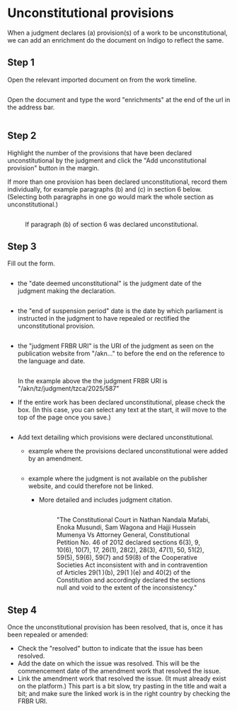 # Unconstitutional provisions

When a judgment declares (a) provision(s) of a work to be unconstitutional, we can add an enrichment do the document on Indigo to reflect the same.

## Step 1

Open the relevant  imported document on from the work timeline.

<figure><img src="../.gitbook/assets/Screenshot 2025-06-30 at 10.26.05.png" alt=""><figcaption></figcaption></figure>

Open the document and type the word "enrichments" at the end of the url in the address bar.

<figure><img src="../.gitbook/assets/Screenshot 2025-06-30 at 10.32.43.png" alt=""><figcaption></figcaption></figure>

## Step 2

Highlight the number of the provisions that have been declared unconstitutional by the judgment and click the "Add unconstitutional provision" button in the margin.

If more than one provision has been declared unconstitutional, record them individually, for example paragraphs (b) and (c) in section 6 below. (Selecting both paragraphs in one go would mark the whole section as unconstitutional.)

<figure><img src="../.gitbook/assets/Screenshot 2025-06-30 at 10.39.24.png" alt=""><figcaption><p>If paragraph (b) of section 6 was declared unconstitutional.</p></figcaption></figure>

## Step 3

Fill out the form.

<figure><img src="../.gitbook/assets/Screenshot 2025-06-30 at 10.46.29.png" alt=""><figcaption></figcaption></figure>

*   the "date deemed unconstitutional" is the judgment date of the judgment making the declaration.&#x20;



    <figure><img src="../.gitbook/assets/Screenshot 2025-06-30 at 10.50.35.png" alt=""><figcaption></figcaption></figure>
*   the "end of suspension period" date is the date by which parliament is instructed in the judgment to have repealed or rectified the unconstitutional provision.

    &#x20;

    <figure><img src="../.gitbook/assets/Screenshot 2025-06-30 at 10.54.09.png" alt=""><figcaption></figcaption></figure>
*   the "judgment  FRBR URI" is the URI of the judgment as seen on the publication website from "/akn..." to before the end on the reference to the language and date.&#x20;



    <figure><img src="../.gitbook/assets/Screenshot 2025-06-30 at 10.58.03.png" alt=""><figcaption></figcaption></figure>

    In the example above the the judgment FRBR URI is "/akn/tz/judgment/tzca/2025/587"
*   If the entire work has been declared unconstitutional, please check the box. (In this case, you can select any text at the start, it will move to the top of the page once you save.)



    <figure><img src="../.gitbook/assets/Screenshot 2025-06-30 at 12.08.36.png" alt=""><figcaption></figcaption></figure>
* Add text detailing which provisions were declared unconstitutional.&#x20;
  *   example where the provisions declared unconstitutional were added by an amendment.



      <figure><img src="../.gitbook/assets/Screenshot 2025-06-30 at 12.10.44.png" alt=""><figcaption></figcaption></figure>
  * example where the judgment is not available on the publisher website, and could therefore not be linked.
    *   More detailed and includes judgment citation.



        <figure><img src="../.gitbook/assets/Screenshot 2025-06-30 at 12.15.10.png" alt=""><figcaption><p>"The Constitutional Court in Nathan Nandala Mafabi, Enoka Musundi, Sam Wagona and Hajji Hussein Mumenya Vs Attorney General, Constitutional Petition No. 46 of 2012 declared sections 6(3), 9, 10(6), 10(7), 17, 26(1), 28(2), 28(3), 47(1), 50, 51(2), 59(5), 59(6), 59(7) and 59(8) of the Cooperative Societies Act inconsistent with and in contravention of Articles 29(1 )(b), 29(1 )(e) and 40(2) of the Constitution and accordingly declared the sections null and void to the extent of the inconsistency."</p></figcaption></figure>

## Step 4

Once the unconstitutional provision has been resolved, that is, once it has been repealed or amended:

* Check the "resolved" button to indicate that the issue has been resolved.
* Add the date on which the issue was resolved. This will be the commencement date of the amendment work that resolved the issue.
* Link the amendment work that resolved the issue. (It must already exist on the platform.) This part is a bit slow, try pasting in the title and wait a bit; and make sure the linked work is in the right country by checking the FRBR URI.

<figure><img src="../.gitbook/assets/Screenshot 2025-06-30 at 12.20.39.png" alt=""><figcaption></figcaption></figure>
